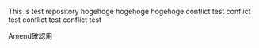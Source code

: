 This is test repository
hogehoge
hogehoge
hogehoge
conflict test
conflict test
conflict test
conflict test


Amend確認用
